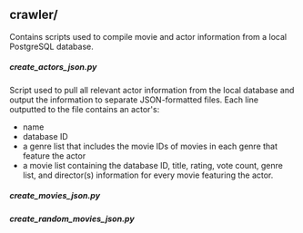 ## crawler/

Contains scripts used to compile movie and actor information from a local PostgreSQL database.

##### create_actors_json.py
Script used to pull all relevant actor information from the local database and output the information to separate JSON-formatted files. Each line outputted to the file contains an actor's:
+ name
+ database ID
+ a genre list that includes the movie IDs of movies in each genre that feature the actor
+ a movie list containing the database ID, title, rating, vote count, genre list, and director(s) information for every movie featuring the actor.

##### create_movies_json.py

##### create_random_movies_json.py

